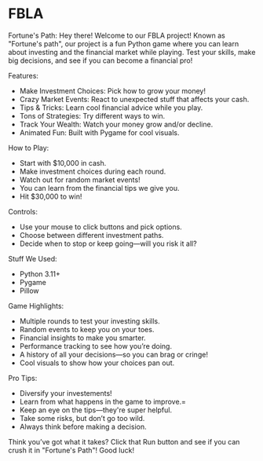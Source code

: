 # FBLA
Fortune's Path:
Hey there! Welcome to our FBLA project! Known as "Fortune's path", our project is a fun Python game where you can learn about investing and the financial market while playing. Test your skills, make big decisions, and see if you can become a financial pro!

Features:
- Make Investment Choices: Pick how to grow your money!
- Crazy Market Events: React to unexpected stuff that affects your cash.
- Tips & Tricks: Learn cool financial advice while you play.
- Tons of Strategies: Try different ways to win.
- Track Your Wealth: Watch your money grow and/or decline.
- Animated Fun: Built with Pygame for cool visuals.

How to Play:
- Start with $10,000 in cash.
- Make investment choices during each round.
- Watch out for random market events!
- You can learn from the financial tips we give you.
- Hit $30,000 to win!

Controls:
- Use your mouse to click buttons and pick options.
- Choose between different investment paths.
- Decide when to stop or keep going—will you risk it all?

Stuff We Used:
- Python 3.11+
- Pygame
- Pillow

Game Highlights:
- Multiple rounds to test your investing skills.
- Random events to keep you on your toes.
- Financial insights to make you smarter.
- Performance tracking to see how you’re doing.
- A history of all your decisions—so you can brag or cringe!
- Cool visuals to show how your choices pan out.

Pro Tips:
- Diversify your investements!
- Learn from what happens in the game to improve.=
- Keep an eye on the tips—they're super helpful.
- Take some risks, but don’t go too wild.
- Always think before making a decision.

Think you’ve got what it takes? Click that Run button and see if you can crush it in "Fortune's Path"! Good luck!
